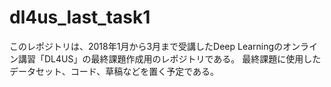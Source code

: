 # dl4us_last_task1

このレポジトリは、2018年1月から3月まで受講したDeep Learningのオンライン講習「DL4US」の最終課題作成用のレポジトリである。
最終課題に使用したデータセット、コード、草稿などを置く予定である。
